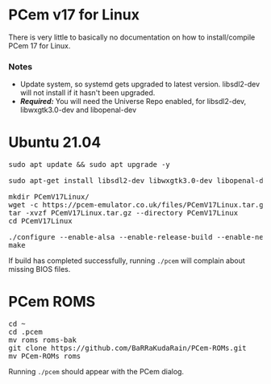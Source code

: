 # PCem v17 for Linux

There is very little to basically no documentation on how to install/compile PCem 17 for Linux.

### Notes
- Update system, so systemd gets upgraded to latest version. libsdl2-dev will not install if it hasn't been upgraded.
- ***Required:*** You will need the Universe Repo enabled, for libsdl2-dev, libwxgtk3.0-dev and libopenal-dev

# Ubuntu 21.04
<pre>
sudo apt update && sudo apt upgrade -y

sudo apt-get install libsdl2-dev libwxgtk3.0-dev libopenal-dev

mkdir PCemV17Linux/
wget -c https://pcem-emulator.co.uk/files/PCemV17Linux.tar.gz
tar -xvzf PCemV17Linux.tar.gz --directory PCemV17Linux
cd PCemV17Linux

./configure --enable-alsa --enable-release-build --enable-networking --prefix=/usr
make
</pre>

If build has completed successfully, running <code>./pcem</code> will complain about missing BIOS files.

# PCem ROMS 
<pre>
cd ~
cd .pcem
mv roms roms-bak
git clone https://github.com/BaRRaKudaRain/PCem-ROMs.git 
mv PCem-ROMs roms
</pre>

Running <code>./pcem</code> should appear with the PCem dialog.
